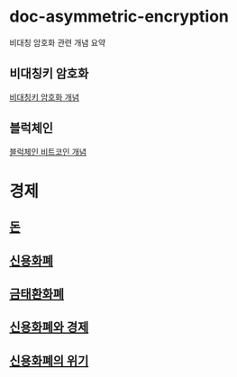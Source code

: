 # doc-asymmetric-encryption
비대칭 암호화 관련 개념 요약

## 비대칭키 암호화
[비대칭키 암호화 개념](ssl.md)

## 블럭체인 
[블럭체인 비트코인 개념](blockchain.md)


# 경제
## [돈](money.md)
## [신용화폐](flat-money-system.md)
## [금태환화폐](gold-standard.md)
## [신용화폐와 경제](enconomy-currency.md)
## [신용화폐의 위기](currency-crisis.md)
